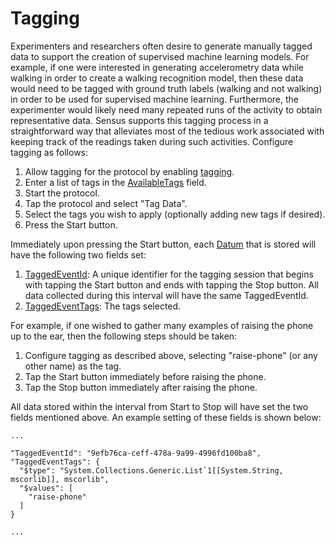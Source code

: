 ﻿---
uid:  tagging_mode
---

# Tagging
Experimenters and researchers often desire to generate manually tagged data to support the creation of supervised
machine learning models. For example, if one were interested in generating accelerometry data while walking
in order to create a walking recognition model, then these data would need to be tagged with ground truth 
labels (walking and not walking) in order to be used for supervised machine learning. Furthermore, the experimenter
would likely need many repeated runs of the activity to obtain representative data. Sensus supports this tagging
process in a straightforward way that alleviates most of the tedious work associated with keeping track of the readings 
taken during such activities. Configure tagging as follows:

1. Allow tagging for the protocol by enabling [tagging](xref:Sensus.Protocol.AllowTagging).
1. Enter a list of tags in the [AvailableTags](xref:Sensus.Protocol.AvailableTags) field.
1. Start the protocol.
1. Tap the protocol and select "Tag Data".
1. Select the tags you wish to apply (optionally adding new tags if desired).
1. Press the Start button.

Immediately upon pressing the Start button, each [Datum](xref:Sensus.Datum) that is stored will have the following
two fields set:

1. [TaggedEventId](xref:Sensus.Datum.TaggedEventId):  A unique identifier for the tagging session that begins
with tapping the Start button and ends with tapping the Stop button. All data collected during this interval will
have the same TaggedEventId.
1. [TaggedEventTags](xref:Sensus.Datum.TaggedEventTags):  The tags selected.

For example, if one wished to gather many examples of raising the phone up to the ear, then the following
steps should be taken:

1. Configure tagging as described above, selecting "raise-phone" (or any other name) as the tag.
1. Tap the Start button immediately before raising the phone.
1. Tap the Stop button immediately after raising the phone.

All data stored within the interval from Start to Stop will have set the two fields mentioned above. An example
setting of these fields is shown below:

```
...

"TaggedEventId": "9efb76ca-ceff-478a-9a99-4996fd100ba8",
"TaggedEventTags": {
  "$type": "System.Collections.Generic.List`1[[System.String, mscorlib]], mscorlib",
  "$values": [
    "raise-phone"
  ]
}

...
```
